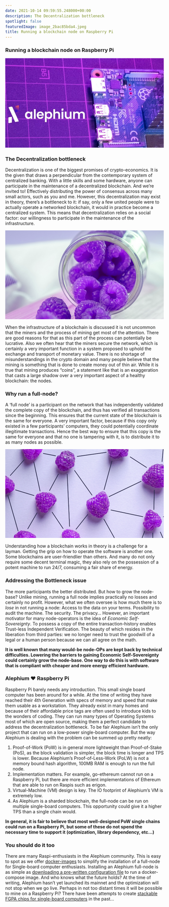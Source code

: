 ```yaml
---
date: 2021-10-14 09:59:55.248000+00:00
description: The Decentralization bottleneck
spotlight: false
featuredImage: image_2bac85bda4.jpeg
title: Running a blockchain node on Raspberry Pi
---
```


### Running a blockchain node on Raspberry Pi

![](image_2bac85bda4.jpeg)

### The Decentralization bottleneck

Decentralization is one of the biggest promises of crypto-economics. It is the given that draws a perpendicular from the contemporary system of centralized banking. With a little skills and some hardware, anyone can participate in the maintenance of a decentralized blockchain. And we’re invited to! Effectively distributing the power of consensus across many small actors, such as you and me. However, this decentralization may exist in theory, there’s a bottleneck to it: if say, only a few united people were to actually operate a networked blockchain, it would in practice become a centralized system. This means that decentralization relies on a social factor: our willingness to participate in the maintenance of the infrastructure.

![](image_0404186107.jpg)

When the infrastructure of a blockchain is discussed it is not uncommon that the miners and the process of mining get most of the attention. There are good reasons for that as this part of the process can potentially be lucrative. Also we often hear that the miners secure the network, which is certainly a very important function in a system proposed to uphold the exchange and transport of monetary value. There is no shortage of misunderstandings in the crypto domain and many people believe that the mining is something that is done to create money out of thin air. While it is true that mining produces “coins”, a statement like that is an exaggeration that casts a large shadow over a very important aspect of a healthy blockchain: the nodes.

### Why run a full-node?

A ‘full node’ is a participant on the network that has independently validated the complete copy of the blockchain, and thus has verified all transactions since the beginning. This ensures that the current state of the blockchain is the same for everyone. A very important factor, because if this copy only existed in a few participants’ computers, they could potentially coordinate illegitimate transactions. Hence the best way to ensure that this copy is the same for everyone and that no one is tampering with it, is to distribute it to as many nodes as possible.

![](image_769ac785e8.jpg)

Understanding how a blockchain works in theory is a challenge for a layman. Getting the grip on how to operate the software is another one. Some blockchains are user-friendlier than others. And many do not only require some decent terminal magic, they also rely on the possession of a potent machine to run 24/7, consuming a fair share of energy.

### Addressing the Bottleneck issue

The more participants the better distributed. But how to grow the node-base? Unlike mining, running a full node implies practically no losses and certainly no profit. However, what we often oversee is how much there is to _lose_ in not running a node: Access to the data on your terms. Possibility to audit the machine. The security. The privacy… However, an important motivator for many node-operators is the idea of _Economic Self-Sovereignty_. To possess a copy of the entire transaction-history enables Trust-less Independent Verification. The beauty of which resides in the liberation from third parties: we no longer need to trust the goodwill of a legal or a human person because we can all agree on the math.

**It is well known that many would-be node-OPs are kept back by technical difficulties. Lowering the barriers to gaining Economic Self-Sovereignty could certainly grow the node-base. One way to do this is with software that is compliant with cheaper and more energy efficient hardware.**

### Alephium ❤ Raspberry Pi

Raspberry Pi barely needs any introduction. This small single board computer has been around for a while. At the time of writing they have reached their 4th Generation with specs of memory and speed that make them usable as a workstation. They already exist in many homes and because of their affordable price tags are often used to introduce kids to the wonders of coding. They can run many types of Operating Systems most of which are open source, making them a perfect candidate to address the decentralization bottleneck. To be fair Alephium isn’t the only project that can run on a low-power single-board computer. But the way Alephium is dealing with the problem can be summed up pretty neatly:

1.  Proof-of-Work (PoW) is in general more lightweight than Proof-of-Stake (PoS), as the block validation is simpler, the block time is longer and TPS is lower. Because Alephium’s Proof-of-Less-Work (PoLW) is not a memory bound hash algorithm, 100MB RAM is enough to run the full node.
2.  Implementation matters. For example, go-ethereum cannot run on a Raspberry Pi, but there are more efficient implementations of Ethereum that are able to run on Raspis such as erigon.
3.  Virtual-Machine (VM) design is key. The IO footprint of Alephium’s VM is extremely low.
4.  As Alephium is a sharded blockchain, the full-node can be run on multiple single-board computers. This opportunity could give it a higher TPS than a single chain would.

**In general, it is fair to believe that most well-designed PoW single chains could run on a Raspberry Pi, but some of these do not spend the necessary time to support it (optimization, library dependency, etc…)**

### You should do it too

There are many Raspi-enthusiasts in the Alephium community. This is easy to spot as we offer <a href="https://hub.docker.com/r/alephium/alephium/" class="markup--anchor markup--p-anchor" data-href="https://hub.docker.com/r/alephium/alephium/" rel="noopener" target="_blank">docker-images</a> to simplify the installation of a full-node for Single-board computer enthusiasts. Installing an Alephium full-node is as simple as <a href="https://github.com/alephium/alephium/wiki/Full-node-on-raspberry-pi" class="markup--anchor markup--p-anchor" data-href="https://github.com/alephium/alephium/wiki/Full-node-on-raspberry-pi" rel="noopener" target="_blank">downloading a pre-written configuration file</a> to run a docker-compose image. And who knows what the future holds? At the time of writing, Alephium hasn’t yet launched its mainnet and the optimization will not stop when we go live. Perhaps in not too distant times it will be possible to mine on a Raspberry Pi? There have been attempts to create <a href="https://www.kickstarter.com/projects/1962283735/novapi-np01-a-stackable-virtex-5-fpga-hat-for-raspberry-pi?ref=9orwd6&amp;token=9a03bf4e" class="markup--anchor markup--p-anchor" data-href="https://www.kickstarter.com/projects/1962283735/novapi-np01-a-stackable-virtex-5-fpga-hat-for-raspberry-pi?ref=9orwd6&amp;token=9a03bf4e" rel="noopener" target="_blank">stackable FGPA chips for single-board computers</a> in the past…
